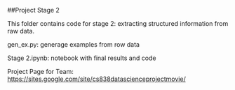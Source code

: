 ##Project Stage 2 

This folder contains code for stage 2: extracting structured information from raw data.

gen_ex.py: generage examples from row data

Stage 2.ipynb: notebook with final results and code

Project Page for Team: https://sites.google.com/site/cs838datascienceprojectmovie/
